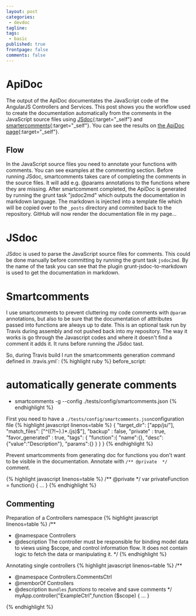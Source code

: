 ```yaml
---
layout: post
categories:
 - devdoc
tagline:
tags:
 - basic
published: true
frontpage: false
comments: false
---
```

# ApiDoc

The output of the ApiDoc documentates the JavaScript code of the AngularJS Controllers and Services. This post shows you the workflow used to create the documentation automatically from the comments in the JavaScript source files using [JSdoc](http://usejsdoc.org/){:target="_self"} and [smartercomments](http://smartcomments.github.io/){:target="_self"}. You can see the results on [the ApiDoc page](https://maltretieren.github.io/apidoc/2014/11/01/ApiDoc/){:target="_self"}.

## Flow
In the JavaScript source files you need to annotate your functions with comments. You can see examples at the commenting section. Before running JSdoc, smartcomments takes care of completing the comments in the source files. It will add e.g. @params annotations to the functions where they are missing. After smartcomment completed, the ApiDoc is generated by running the grunt task "jsdoc2md" which outputs the documentation in markdown language. The  markdown is injected into a template file which will be copied over to the `_posts` directory and commited back to the repository. GitHub will now render the documentation file in my page... 

# JSdoc
JSdoc is used to parse the JavaScript source files for comments. This could be done manually before committing by running the grunt task `jsdoc2md`. By the name of the task you can see that the plugin grunt-jsdoc-to-markdown is used to get the documentation in markdown.

# Smartcomments
I use smartcomments to prevent cluttering my code comments with `@param` annotations, but also to be sure that the documentation of atttributes passed into functions are always up to date. This is an optional task run by Travis during assembly and not pushed back into my repository. The way it works is go through the Javascript codes and where it doesn't find a comment it adds it. It runs before running the JSdoc tast.

So, during Travis build I run the smartcomments generation command defined in .travis.yml`:
{% highlight ruby %}
before_script:
  # automatically generate comments
  - smartcomments -g --config ./tests/config/smartcomments.json
{% endhighlight %}

First you need to have a `./tests/config/smartcomments.json`configuration file
{% highlight javascript linenos=table %}
{
    "target_dir": ["app/js/"],
    "match_files": ["^((?!~).)*.(js)$"],
    "backup" : false,
    "private" : true,
    "favor_generated" : true,
    "tags": {
        "function":{
            "name":{},
            "desc":{"value":"Description"},
            "params":{}
        }
    }
}
{% endhighlight %}

Prevent smartcomments from generating doc for functions you don't want to be visible in the documentation. Annotate with `/** @private  */` comment.

{% highlight javascript linenos=table %}
/** @private  */
var privateFunction = function() {
...
}
{% endhighlight %}

## Commenting
Preparation of a Controllers namespace
{% highlight javascript linenos=table %}
/**
 * @namespace Controllers
 * @description  The controller must be responsible for binding model data to views using $scope, and control information flow. It does not contain logic to fetch the data or manipulating it.
 */
{% endhighlight %}

Annotating single controllers
{% highlight javascript linenos=table %}
/**
 * @namespace Controllers.CommentsCtrl
 * @memborOf Controllers
 * @description `Bundles` *functions* to receive and save comments
 */
 myApp.controller("ExampleCtrl",function ($scope) {
 ...
 }
 
{% endhighlight %}

